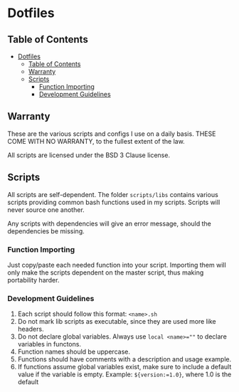 # Dotfiles

## Table of Contents

- [Dotfiles](#dotfiles)
  - [Table of Contents](#table-of-contents)
  - [Warranty](#warranty)
  - [Scripts](#scripts)
    - [Function Importing](#function-importing)
    - [Development Guidelines](#development-guidelines)

## Warranty

These are the various scripts and configs I use on a daily basis.
THESE COME WITH NO WARRANTY, to the fullest extent of the law.

All scripts are licensed under the BSD 3 Clause license.

## Scripts

All scripts are self-dependent.
The folder `scripts/libs` contains various scripts providing common bash
functions used in my scripts. Scripts will never source one another.

Any scripts with dependencies will give an error message, should the dependencies be
missing.

### Function Importing

Just copy/paste each needed function into your script. Importing
them will only make the scripts dependent on the master script, thus
making portability harder.

### Development Guidelines

1. Each script should follow this format: `<name>.sh`
2. Do not mark lib scripts as executable, since they are used more like headers.
3. Do not declare global variables. Always use `local <name>=""` to declare variables in functons.
4. Function names should be uppercase.
5. Functions should have comments with a description and usage example.
6. If functions assume global variables exist, make sure to include a default value if the variable is empty.
Example: `${version:=1.0}`, where 1.0 is the default
